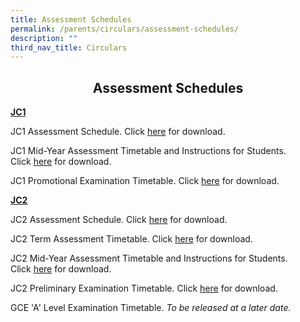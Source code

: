 ```yaml
---
title: Assessment Schedules
permalink: /parents/circulars/assessment-schedules/
description: ""
third_nav_title: Circulars
---
```

## <center> Assessment Schedules </center>

**<u>JC1</u>**

  
JC1 Assessment Schedule. Click&nbsp;[here](/files/JC1%20Assessment%20Schedule%202022.pdf)&nbsp;for download.  


JC1 Mid-Year Assessment Timetable and Instructions for Students. Click&nbsp;[here](/files/2022%20JC1%20MYA%20Timetable.pdf)&nbsp;for download.

  

JC1 Promotional Examination Timetable. Click&nbsp;[here](/files/2022%20JC1%20Promo%20Exam%20Timetable.pdf)&nbsp;for download.

  

  

**<u>JC2</u>**

  

JC2 Assessment Schedule. Click&nbsp;[here](/files/JC2%20Assessment%20Schedule%202022.pdf)&nbsp;for download.

JC2 Term Assessment Timetable. Click&nbsp;[here](/files/JC2%20Term%20Assessment%202022.pdf)&nbsp;for download.

  
JC2 Mid-Year Assessment Timetable and Instructions for Students. Click&nbsp;[here](/files/2022%20JC2%20MYA%20Timetable.pdf)&nbsp;for download.
  

JC2 Preliminary Examination Timetable. Click&nbsp;[here](/files/2022%20JC2%20Prelim%20timetable.pdf)&nbsp;for download.  

GCE 'A' Level Examination Timetable.&nbsp;_To be released at a later date._